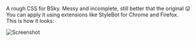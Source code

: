 A rough CSS for BSky.
Messy and incomplete, still better that the original 😛 
You can apply it using extensions like StyleBot for Chrome and Firefox.  
This is how it looks:  

![Screenshot](https://i.imgur.com/sCZDCQr.png "Screenshot from Firefox")
